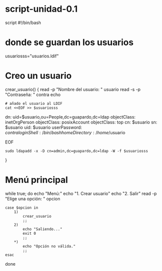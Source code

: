# script-unidad-0.1
script
#!/bin/bash

# donde se guardan los usuarios
usuariosss="usuarios.ldif"

# Creo un usuario
crear_usuario() {
    read -p "Nombre del usuario: " usuario
    read -s -p "Contraseña: " contra
    echo

    # añado el usuario al LDIF
    cat <<EOF >> $usuariosss
dn: uid=$usuario,ou=People,dc=guapardo,dc=ldap
objectClass: inetOrgPerson
objectClass: posixAccount
objectClass: top
cn: $usuario
sn: $usuario
uid: $usuario
userPassword: $contra
loginShell: /bin/bash
homeDirectory: /home/$usuario

EOF

    sudo ldapadd -x -D cn=admin,dc=guapardo,dc=ldap -W -f $usuariosss
}

# Menú principal
while true; do
    echo "Menú:"
    echo "1. Crear usuario"
    echo "2. Salir"
    read -p "Elige una opción: " opcion

    case $opcion in
        1)
            crear_usuario
            ;;
        2)
            echo "Saliendo..."
            exit 0
            ;;
        *)
            echo "Opción no válida."
            ;;
    esac
done
